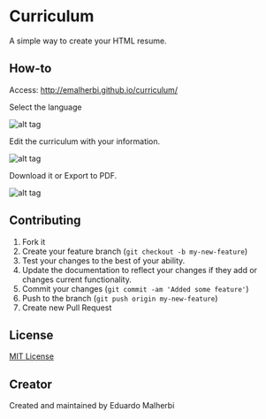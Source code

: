 Curriculum
==========

A simple way to create your HTML resume.

## How-to

Access: http://emalherbi.github.io/curriculum/

Select the language

![alt tag](http://emalherbi.github.io/curriculum/img/ex_lang.png)

Edit the curriculum with your information.

![alt tag](http://emalherbi.github.io/curriculum/img/ex_resume.png)

Download it or Export to PDF.

![alt tag](http://emalherbi.github.io/curriculum/img/ex_download.png)

## Contributing

1. Fork it
2. Create your feature branch (`git checkout -b my-new-feature`)
3. Test your changes to the best of your ability.
4. Update the documentation to reflect your changes if they add or changes current functionality.
5. Commit your changes (`git commit -am 'Added some feature'`)
6. Push to the branch (`git push origin my-new-feature`)
7. Create new Pull Request

## License

[MIT License](http://en.wikipedia.org/wiki/MIT_License)

## Creator

Created and maintained by Eduardo Malherbi
